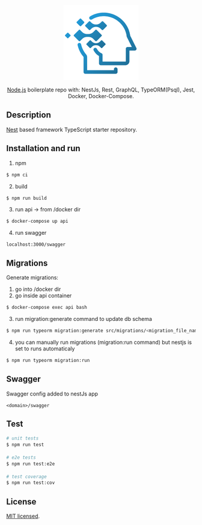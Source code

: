 <p align="center">
  <a target="blank"><img src="docs/wire_edge_logo.png" width="200" alt="Wire Edge Logo" /></a>
</p>

[circleci-image]: https://img.shields.io/circleci/build/github/nestjs/nest/master?token=abc123def456
[circleci-url]: https://circleci.com/gh/nestjs/nest

  <p align="center"> <a href="http://nodejs.org" target="_blank">Node.js</a> boilerplate repo with: NestJs, Rest, GraphQL, TypeORM(Psql), Jest, Docker, Docker-Compose.</p>
    <p align="center">

## Description

[Nest](https://github.com/nestjs/nest) based framework TypeScript starter repository.

## Installation and run
1. npm
```bash
$ npm ci
```
2. build
```bash
$ npm run build
```
3. run api -> from /docker dir
```bash
$ docker-compose up api
```
4. run swagger
```http
localhost:3000/swagger
```

## Migrations
Generate migrations:
1. go into /docker dir
2. go inside api container
```bash
$ docker-compose exec api bash
```
3. run migration:generate command to update db schema
```bash
$ npm run typeorm migration:generate src/migrations/<migration_file_name>
```
4. you can manually run migrations (migration:run command) but nestjs is set to runs automaticaly
```bash
$ npm run typeorm migration:run
```

## Swagger
Swagger config added to nestJs app
```http
<domain>/swagger
```

## Test

```bash
# unit tests
$ npm run test

# e2e tests
$ npm run test:e2e

# test coverage
$ npm run test:cov
```

## License

[MIT licensed](LICENSE).
